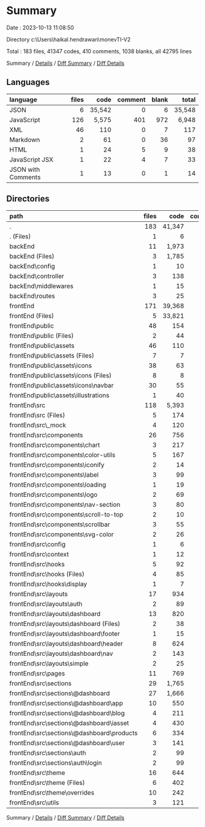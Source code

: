 # Summary

Date : 2023-10-13 11:08:50

Directory c:\\Users\\haikal.hendrawan\\monevTI-V2

Total : 183 files,  41347 codes, 410 comments, 1038 blanks, all 42795 lines

Summary / [Details](details.md) / [Diff Summary](diff.md) / [Diff Details](diff-details.md)

## Languages
| language | files | code | comment | blank | total |
| :--- | ---: | ---: | ---: | ---: | ---: |
| JSON | 6 | 35,542 | 0 | 6 | 35,548 |
| JavaScript | 126 | 5,575 | 401 | 972 | 6,948 |
| XML | 46 | 110 | 0 | 7 | 117 |
| Markdown | 2 | 61 | 0 | 36 | 97 |
| HTML | 1 | 24 | 5 | 9 | 38 |
| JavaScript JSX | 1 | 22 | 4 | 7 | 33 |
| JSON with Comments | 1 | 13 | 0 | 1 | 14 |

## Directories
| path | files | code | comment | blank | total |
| :--- | ---: | ---: | ---: | ---: | ---: |
| . | 183 | 41,347 | 410 | 1,038 | 42,795 |
| . (Files) | 1 | 6 | 0 | 1 | 7 |
| backEnd | 11 | 1,973 | 14 | 54 | 2,041 |
| backEnd (Files) | 3 | 1,785 | 3 | 7 | 1,795 |
| backEnd\\config | 1 | 10 | 0 | 4 | 14 |
| backEnd\\controller | 3 | 138 | 10 | 20 | 168 |
| backEnd\\middlewares | 1 | 15 | 1 | 4 | 20 |
| backEnd\\routes | 3 | 25 | 0 | 19 | 44 |
| frontEnd | 171 | 39,368 | 396 | 983 | 40,747 |
| frontEnd (Files) | 5 | 33,821 | 0 | 39 | 33,860 |
| frontEnd\\public | 48 | 154 | 5 | 17 | 176 |
| frontEnd\\public (Files) | 2 | 44 | 5 | 10 | 59 |
| frontEnd\\public\\assets | 46 | 110 | 0 | 7 | 117 |
| frontEnd\\public\\assets (Files) | 7 | 7 | 0 | 0 | 7 |
| frontEnd\\public\\assets\\icons | 38 | 63 | 0 | 6 | 69 |
| frontEnd\\public\\assets\\icons (Files) | 8 | 8 | 0 | 0 | 8 |
| frontEnd\\public\\assets\\icons\\navbar | 30 | 55 | 0 | 6 | 61 |
| frontEnd\\public\\assets\\illustrations | 1 | 40 | 0 | 1 | 41 |
| frontEnd\\src | 118 | 5,393 | 391 | 927 | 6,711 |
| frontEnd\\src (Files) | 5 | 174 | 49 | 38 | 261 |
| frontEnd\\src\\_mock | 4 | 120 | 5 | 19 | 144 |
| frontEnd\\src\\components | 26 | 756 | 78 | 144 | 978 |
| frontEnd\\src\\components\\chart | 3 | 217 | 29 | 34 | 280 |
| frontEnd\\src\\components\\color-utils | 5 | 167 | 11 | 26 | 204 |
| frontEnd\\src\\components\\iconify | 2 | 14 | 3 | 6 | 23 |
| frontEnd\\src\\components\\label | 3 | 99 | 10 | 19 | 128 |
| frontEnd\\src\\components\\loading | 1 | 19 | 0 | 3 | 22 |
| frontEnd\\src\\components\\logo | 2 | 69 | 11 | 16 | 96 |
| frontEnd\\src\\components\\nav-section | 3 | 80 | 6 | 15 | 101 |
| frontEnd\\src\\components\\scroll-to-top | 2 | 10 | 1 | 6 | 17 |
| frontEnd\\src\\components\\scrollbar | 3 | 55 | 5 | 13 | 73 |
| frontEnd\\src\\components\\svg-color | 2 | 26 | 2 | 6 | 34 |
| frontEnd\\src\\config | 1 | 6 | 0 | 2 | 8 |
| frontEnd\\src\\context | 1 | 12 | 0 | 7 | 19 |
| frontEnd\\src\\hooks | 5 | 92 | 5 | 33 | 130 |
| frontEnd\\src\\hooks (Files) | 4 | 85 | 4 | 30 | 119 |
| frontEnd\\src\\hooks\\display | 1 | 7 | 1 | 3 | 11 |
| frontEnd\\src\\layouts | 17 | 934 | 81 | 162 | 1,177 |
| frontEnd\\src\\layouts\\auth | 2 | 89 | 7 | 19 | 115 |
| frontEnd\\src\\layouts\\dashboard | 13 | 820 | 70 | 136 | 1,026 |
| frontEnd\\src\\layouts\\dashboard (Files) | 2 | 38 | 4 | 12 | 54 |
| frontEnd\\src\\layouts\\dashboard\\footer | 1 | 15 | 0 | 3 | 18 |
| frontEnd\\src\\layouts\\dashboard\\header | 8 | 624 | 56 | 98 | 778 |
| frontEnd\\src\\layouts\\dashboard\\nav | 2 | 143 | 10 | 23 | 176 |
| frontEnd\\src\\layouts\\simple | 2 | 25 | 4 | 7 | 36 |
| frontEnd\\src\\pages | 11 | 769 | 47 | 147 | 963 |
| frontEnd\\src\\sections | 29 | 1,765 | 88 | 271 | 2,124 |
| frontEnd\\src\\sections\\@dashboard | 27 | 1,666 | 84 | 252 | 2,002 |
| frontEnd\\src\\sections\\@dashboard\\app | 10 | 550 | 38 | 98 | 686 |
| frontEnd\\src\\sections\\@dashboard\\blog | 4 | 211 | 11 | 28 | 250 |
| frontEnd\\src\\sections\\@dashboard\\iasset | 4 | 430 | 11 | 71 | 512 |
| frontEnd\\src\\sections\\@dashboard\\products | 6 | 334 | 18 | 40 | 392 |
| frontEnd\\src\\sections\\@dashboard\\user | 3 | 141 | 6 | 15 | 162 |
| frontEnd\\src\\sections\\auth | 2 | 99 | 4 | 19 | 122 |
| frontEnd\\src\\sections\\auth\\login | 2 | 99 | 4 | 19 | 122 |
| frontEnd\\src\\theme | 16 | 644 | 29 | 66 | 739 |
| frontEnd\\src\\theme (Files) | 6 | 402 | 18 | 42 | 462 |
| frontEnd\\src\\theme\\overrides | 10 | 242 | 11 | 24 | 277 |
| frontEnd\\src\\utils | 3 | 121 | 9 | 38 | 168 |

Summary / [Details](details.md) / [Diff Summary](diff.md) / [Diff Details](diff-details.md)